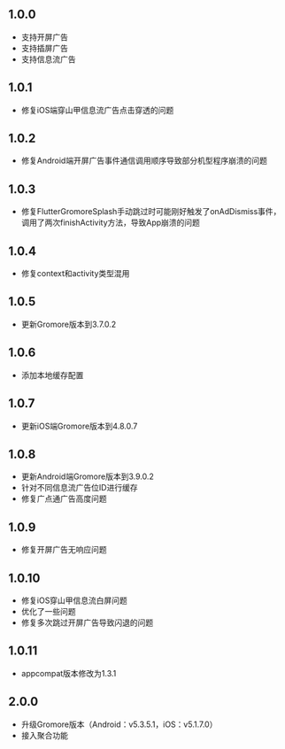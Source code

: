 ## 1.0.0

- 支持开屏广告
- 支持插屏广告
- 支持信息流广告

## 1.0.1

- 修复iOS端穿山甲信息流广告点击穿透的问题

## 1.0.2

- 修复Android端开屏广告事件通信调用顺序导致部分机型程序崩溃的问题

## 1.0.3

- 修复FlutterGromoreSplash手动跳过时可能刚好触发了onAdDismiss事件，调用了两次finishActivity方法，导致App崩溃的问题

## 1.0.4

- 修复context和activity类型混用

## 1.0.5

- 更新Gromore版本到3.7.0.2

## 1.0.6

- 添加本地缓存配置

## 1.0.7

- 更新iOS端Gromore版本到4.8.0.7

## 1.0.8

- 更新Android端Gromore版本到3.9.0.2
- 针对不同信息流广告位ID进行缓存
- 修复广点通广告高度问题

## 1.0.9

- 修复开屏广告无响应问题

## 1.0.10

- 修复iOS穿山甲信息流白屏问题
- 优化了一些问题
- 修复多次跳过开屏广告导致闪退的问题

## 1.0.11

- appcompat版本修改为1.3.1

## 2.0.0

- 升级Gromore版本（Android：v5.3.5.1，iOS：v5.1.7.0）
- 接入聚合功能